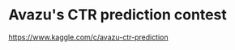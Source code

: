 Avazu's CTR prediction contest
==============================

https://www.kaggle.com/c/avazu-ctr-prediction
